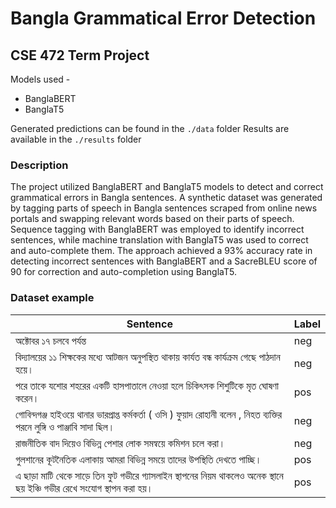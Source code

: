 # Bangla Grammatical Error Detection

## CSE 472 Term Project

Models used - 
- BanglaBERT
- BanglaT5

Generated predictions can be found in the `./data` folder
Results are available in the `./results` folder

### Description

The project utilized BanglaBERT and BanglaT5 models to detect and correct grammatical errors in Bangla sentences. A synthetic dataset was generated by tagging parts of speech in Bangla sentences scraped from online news portals and swapping relevant words based on their parts of speech. Sequence tagging with BanglaBERT was employed to identify incorrect sentences, while machine translation with BanglaT5 was used to correct and auto-complete them. The approach achieved a 93% accuracy rate in detecting incorrect sentences with BanglaBERT and a SacreBLEU score of 90 for correction and auto-completion using BanglaT5.

### Dataset example

|Sentence                                                                                                       |Label|
|---------------------------------------------------------------------------------------------------------------|------|
|অক্টোবর ১৭ চলবে পর্যন্ত                                                                                             |neg|
|বিদ্যালয়ের ১১ শিক্ষকের মধ্যে আটজন অনুপস্থিত থাকায় কার্যত বন্ধ কার্যক্রম গেছে পাঠদান হয়ে।	                               |neg|
|পরে তাকে যশোর শহরের একটি হাসপাতালে নেওয়া হলে চিকিৎসক শিশুটিকে মৃত ঘোষণা করেন।	                                |pos|
|গোবিন্দগঞ্জ হাইওয়ে থানার ভারপ্রাপ্ত কর্মকর্তা ( ওসি ) ফুয়াদ রোহানী বলেন , নিহত ব্যক্তির পরনে লুঙ্গি ও পাঞ্জাবি সাদা ছিল।	          |neg|
|রাজনীতিক বাদ দিয়েও বিভিন্ন পেশার লোক সমন্বয়ে কমিশন চলে করা।	                                                    |neg|
|গুলশানের কূটনৈতিক এলাকায় আমরা বিভিন্ন সময়ে তাদের উপস্থিতি দেখতে পাচ্ছি।	                                            |pos|
|এ ছাড়া মাটি থেকে সাড়ে তিন ফুট গভীরে গ্যাসলাইন স্থাপনের নিয়ম থাকলেও অনেক স্থানে ছয় ইঞ্চি গভীর রেখে সংযোগ স্থাপন করা হয়। |pos|
